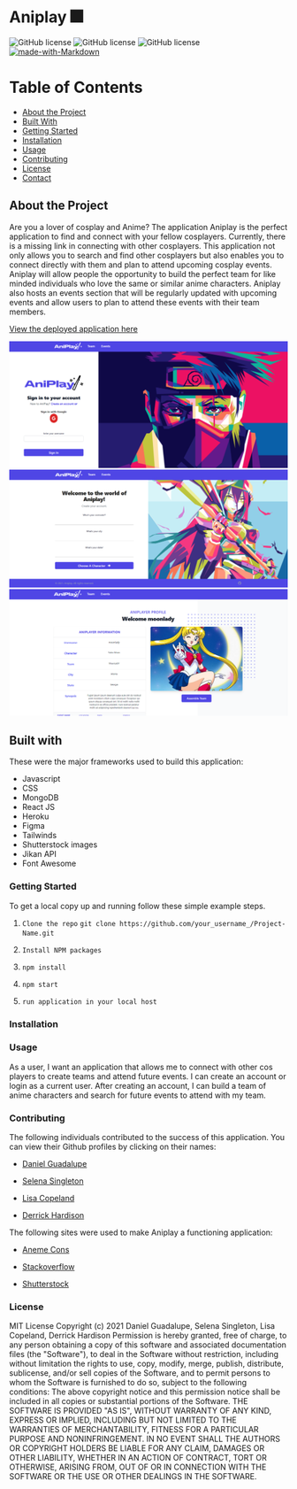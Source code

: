 # Aniplay 🎆

![GitHub license](https://img.shields.io/badge/license-MIT-blue.svg)
![GitHub license](https://img.shields.io/badge/Javascript-yellow)
![GitHub license](https://img.shields.io/badge/-node.js-green)
[![made-with-Markdown](https://img.shields.io/badge/Made%20with-Markdown-1f425f.svg)](http://commonmark.org)


# Table of Contents

* [About the Project](#about-the-project)
* [Built With](#built-with)
* [Getting Started](#getting-started)
* [Installation](#installation)
* [Usage](#usage)
* [Contributing](#contributing)
* [License](#license)
* [Contact](#contact)

## About the Project 

Are you a lover of cosplay and Anime? The application Aniplay is the perfect application to find and connect with your fellow cosplayers. Currently, there is a missing link in connecting with other cosplayers. This application not only allows you to search and find other cosplayers but also enables you to connect directly with them and plan to attend upcoming cosplay events. Aniplay will allow people the opportunity to build the perfect team for like minded individuals who love the same or similar anime characters. Aniplay also hosts an events section that will be regularly updated with upcoming events and allow users to plan to attend these events with their team members.

[View the deployed application here]()

![Landing Page](./client/src/assets/Img/landingpg.PNG)
![Create Account](./client/src/assets/Img/createacct.PNG)
![Profile](./client/src/assets/Img/profilepg.PNG)

## Built with 

These were the major frameworks used to build this application:  

* Javascript  
* CSS 
* MongoDB
* React JS 
* Heroku    
* Figma
* Tailwinds  
* Shutterstock images 
* Jikan API 
* Font Awesome

### Getting Started 

To get a local copy up and running follow these simple example steps.

1.  `Clone the repo`
    `git clone https://github.com/your_username_/Project-Name.git`

2.  `Install NPM packages`

3.  `npm install`

4. `npm start`

5. `run application in your local host`


### Installation 




### Usage 

As a user, I want an application that allows me to connect with other cos players to create teams and attend future events. I can create an account or login as a current user. After creating an account, I can build a team of anime characters and search for future events to attend with my team.

### Contributing

The following individuals contributed to the success of this application. You can view their Github profiles by clicking on their names:

* [Daniel Guadalupe](https://github.com/danielthomas129)

* [Selena Singleton](https://github.com/ssingle7)

* [Lisa Copeland](https://github.com/stopdaydreaming)  

* [Derrick Hardison](https://github.com/derrickhardison) 


The following sites were used to make Aniplay a functioning application: 

* [Aneme Cons](https://animecons.com/events/schedule.php?year=2021)    

* [Stackoverflow](https://stackoverflow.com/)        

* [Shutterstock](https://www.shutterstock.com/)


### License  

MIT License
Copyright (c) 2021 Daniel Guadalupe, Selena Singleton, Lisa Copeland, Derrick Hardison 
Permission is hereby granted, free of charge, to any person obtaining a copy
of this software and associated documentation files (the "Software"), to deal
in the Software without restriction, including without limitation the rights
to use, copy, modify, merge, publish, distribute, sublicense, and/or sell
copies of the Software, and to permit persons to whom the Software is
furnished to do so, subject to the following conditions:
The above copyright notice and this permission notice shall be included in all
copies or substantial portions of the Software.
THE SOFTWARE IS PROVIDED "AS IS", WITHOUT WARRANTY OF ANY KIND, EXPRESS OR
IMPLIED, INCLUDING BUT NOT LIMITED TO THE WARRANTIES OF MERCHANTABILITY,
FITNESS FOR A PARTICULAR PURPOSE AND NONINFRINGEMENT. IN NO EVENT SHALL THE
AUTHORS OR COPYRIGHT HOLDERS BE LIABLE FOR ANY CLAIM, DAMAGES OR OTHER
LIABILITY, WHETHER IN AN ACTION OF CONTRACT, TORT OR OTHERWISE, ARISING FROM,
OUT OF OR IN CONNECTION WITH THE SOFTWARE OR THE USE OR OTHER DEALINGS IN THE
SOFTWARE.